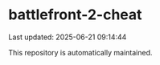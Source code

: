 # battlefront-2-cheat

Last updated: 2025-06-21 09:14:44

This repository is automatically maintained.
